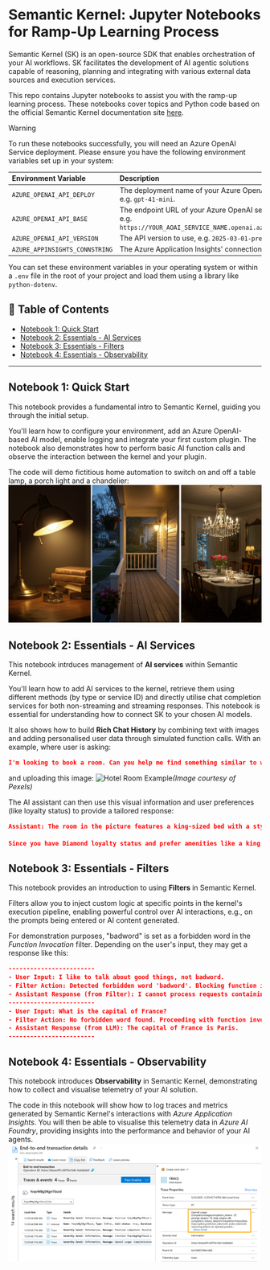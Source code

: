 # Semantic Kernel: Jupyter Notebooks for Ramp-Up Learning Process

Semantic Kernel (SK) is an open-source SDK that enables orchestration of your AI workflows. SK facilitates the development of AI agentic solutions capable of reasoning, planning and integrating with various external data sources and execution services.

This repo contains Jupyter notebooks to assist you with the ramp-up learning process. These notebooks cover topics and Python code based on the official Semantic Kernel documentation site [here](https://learn.microsoft.com/en-us/semantic-kernel/overview/).

> [!WARNING]
> To run these notebooks successfully, you will need an Azure OpenAI Service deployment. Please ensure you have the following environment variables set up in your system:
>
> | Environment Variable          | Description                                                                                             |
> | :---------------------------- | :------------------------------------------------------------------------------------------------------ |
> | `AZURE_OPENAI_API_DEPLOY`     | The deployment name of your Azure OpenAI model, e.g. `gpt-41-mini`.                                     |
> | `AZURE_OPENAI_API_BASE`       | The endpoint URL of your Azure OpenAI service, e.g. `https://YOUR_AOAI_SERVICE_NAME.openai.azure.com/`. |
> | `AZURE_OPENAI_API_VERSION`    | The API version to use, e.g. `2025-03-01-preview`.                                                      |
> | `AZURE_APPINSIGHTS_CONNSTRING`| The Azure Application Insights' connection string                                                       |
>
> You can set these environment variables in your operating system or within a `.env` file in the root of your project and load them using a library like `python-dotenv`.


## 📑 Table of Contents
- [Notebook 1: Quick Start](#notebook-1-quick-start)
- [Notebook 2: Essentials - AI Services](#notebook-2-essentials---ai-services)
- [Notebook 3: Essentials - Filters](#notebook-3-essentials---filters)
- [Notebook 4: Essentials - Observability](#notebook-4-essentials---observability)

---
## Notebook 1: Quick Start
This notebook provides a fundamental intro to Semantic Kernel, guiding you through the initial setup.

You'll learn how to configure your environment, add an Azure OpenAI-based AI model, enable logging and integrate your first custom plugin. The notebook also demonstrates how to perform basic AI function calls and observe the interaction between the kernel and your plugin.

The code will demo fictitious home automation to switch on and off a table lamp, a porch light and a chandelier:
![Home_Automation](images/AI_HomeAutomation.png)

## Notebook 2: Essentials - AI Services
This notebook intrduces management of **AI services** within Semantic Kernel.

You'll learn how to add AI services to the kernel, retrieve them using different methods (by type or service ID) and directly utilise chat completion services for both non-streaming and streaming responses. This notebook is essential for understanding how to connect SK to your chosen AI models.

It also shows how to build **Rich Chat History** by combining text with images and adding personalised user data through simulated function calls. With an example, where user is asking:
``` JSON
I'm looking to book a room. Can you help me find something similar to what's in this picture?
```
and uploading this image:
![Hotel Room Example](https://images.pexels.com/photos/164595/pexels-photo-164595.jpeg)*(Image courtesy of Pexels)*

The AI assistant can then use this visual information and user preferences (like loyalty status) to provide a tailored response:
``` JSON
Assistant: The room in the picture features a king-sized bed with a stylish headboard, neutral and warm decor tones with an orange accent pillow, modern wall lamps, and framed art. It also shows a clean, contemporary bathroom adjacent to the bedroom.

Since you have Diamond loyalty status and prefer amenities like a king bed, balcony, high floor, and late checkout, I will look for a premium room that closely matches this style and your preferences. Could you please let me know the location or city where you want to book this room, and your check-in and check-out dates?`
```

## Notebook 3: Essentials - Filters
This notebook provides an introduction to using **Filters** in Semantic Kernel.

Filters allow you to inject custom logic at specific points in the kernel's execution pipeline, enabling powerful control over AI interactions, e.g., on the prompts being entered or AI content generated.

For demonstration purposes, "badword" is set as a forbidden word in the *Function Invocation* filter. Depending on the user's input, they may get a response like this:
``` JSON
------------------------
- User Input: I like to talk about good things, not badword.
- Filter Action: Detected forbidden word 'badword'. Blocking function invocation.
- Assistant Response (from Filter): I cannot process requests containing prohibited words. Please try again.
------------------------
- User Input: What is the capital of France?
- Filter Action: No forbidden word found. Proceeding with function invocation.
- Assistant Response (from LLM): The capital of France is Paris.
------------------------
```

## Notebook 4: Essentials - Observability

This notebook introduces **Observability** in Semantic Kernel, demonstrating how to collect and visualise telemetry of your AI solution.

The code in this notebook will show how to log traces and metrics generated by Semantic Kernel's interactions with _Azure Application Insights_. You will then be able to visualise this telemetry data in _Azure AI Foundry_, providing insights into the performance and behavior of your AI agents.
![Azure_AppInsights_Logs](images/Az_AppInsights_Traces.png)
